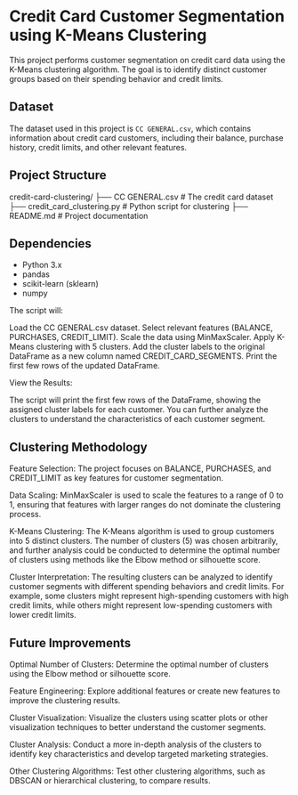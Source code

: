 # Credit Card Customer Segmentation using K-Means Clustering

This project performs customer segmentation on credit card data using the K-Means clustering algorithm. The goal is to identify distinct customer groups based on their spending behavior and credit limits.

## Dataset

The dataset used in this project is `CC GENERAL.csv`, which contains information about credit card customers, including their balance, purchase history, credit limits, and other relevant features.

## Project Structure

credit-card-clustering/
├── CC GENERAL.csv        # The credit card dataset
├── credit_card_clustering.py # Python script for clustering
├── README.md             # Project documentation 

## Dependencies

* Python 3.x
* pandas
* scikit-learn (sklearn)
* numpy

The script will:

Load the CC GENERAL.csv dataset.
Select relevant features (BALANCE, PURCHASES, CREDIT_LIMIT).
Scale the data using MinMaxScaler.
Apply K-Means clustering with 5 clusters.
Add the cluster labels to the original DataFrame as a new column named CREDIT_CARD_SEGMENTS.
Print the first few rows of the updated DataFrame.

View the Results:

The script will print the first few rows of the DataFrame, showing the assigned cluster labels for each customer. You can further analyze the clusters to understand the characteristics of each customer segment.

## Clustering Methodology
Feature Selection: The project focuses on BALANCE, PURCHASES, and CREDIT_LIMIT as key features for customer segmentation.

Data Scaling: MinMaxScaler is used to scale the features to a range of 0 to 1, ensuring that features with larger ranges do not dominate the clustering process.

K-Means Clustering: The K-Means algorithm is used to group customers into 5 distinct clusters. The number of clusters (5) was chosen arbitrarily, and further analysis could be conducted to determine the optimal number of clusters using methods like the Elbow method or silhouette score.

Cluster Interpretation: The resulting clusters can be analyzed to identify customer segments with different spending behaviors and credit limits. For example, some clusters might represent high-spending customers with high credit limits, while others might represent low-spending customers with lower credit limits.

## Future Improvements
Optimal Number of Clusters: Determine the optimal number of clusters using the Elbow method or silhouette score.

Feature Engineering: Explore additional features or create new features to improve the clustering results.

Cluster Visualization: Visualize the clusters using scatter plots or other visualization techniques to better understand the customer segments.

Cluster Analysis: Conduct a more in-depth analysis of the clusters to identify key characteristics and develop targeted marketing strategies.

Other Clustering Algorithms: Test other clustering algorithms, such as DBSCAN or hierarchical clustering, to compare results.
